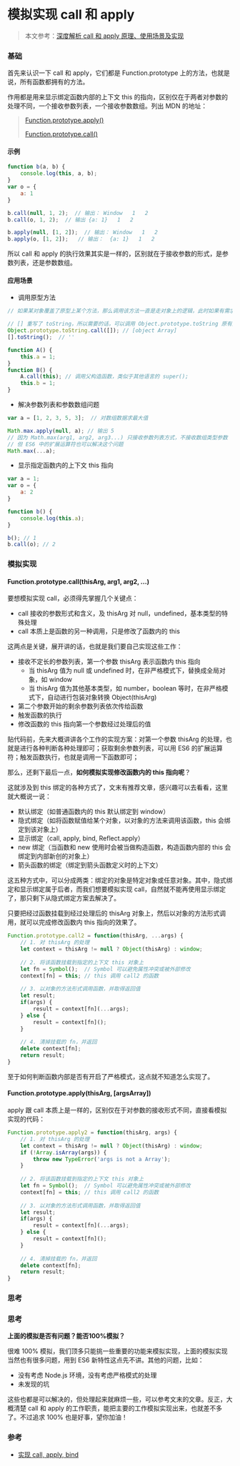# 模拟实现 call 和 apply

> 本文参考：[深度解析 call 和 apply 原理、使用场景及实现](https://muyiy.cn/blog/3/3.3.html#%E4%BD%BF%E7%94%A8%E5%9C%BA%E6%99%AF)

### 基础

首先来认识一下 call 和 apply，它们都是 Function.prototype 上的方法，也就是说，所有函数都拥有的方法。

作用都是用来显示绑定函数内部的上下文 this 的指向，区别仅在于两者对参数的处理不同，一个接收参数列表，一个接收参数数组。列出 MDN 的地址：

> [Function.prototype.apply()](https://developer.mozilla.org/zh-CN/docs/Web/JavaScript/Reference/Global_Objects/Function/apply)
>
> [Function.prototype.call()](https://developer.mozilla.org/zh-CN/docs/Web/JavaScript/Reference/Global_Objects/Function/call)

#### 示例

```javascript
function b(a, b) {
    console.log(this, a, b);
}
var o = {
    a: 1
}

b.call(null, 1, 2);  // 输出： Window   1   2
b.call(o, 1, 2);  // 输出 {a: 1}   1   2

b.apply(null, [1, 2]);  // 输出： Window   1   2
b.apply(o, [1, 2]);   // 输出：  {a: 1}   1   2
```

所以 call 和 apply 的执行效果其实是一样的，区别就在于接收参数的形式，是参数列表，还是参数数组。

#### 应用场景

- 调用原型方法

```javascript
// 如果某对象覆盖了原型上某个方法，那么调用该方法一直是走对象上的逻辑，此时如果有需求要走父类逻辑，可通过 call，类似于其他语言的 super

// [] 重写了 toString，所以需要的话，可以调用 Object.prototype.toString 原有逻辑
Object.prototype.toString.call([]); // [object Array]
[].toString();  // ''

function A() {
    this.a = 1;
}
function B() {
    A.call(this); // 调用父构造函数，类似于其他语言的 super();
    this.b = 1;
}
```

- 解决参数列表和参数数组问题

```javascript
var a = [1, 2, 3, 5, 3];  // 对数组数据求最大值

Math.max.apply(null, a); // 输出 5
// 因为 Math.max(arg1, arg2, arg3...) 只接收参数列表方式，不接收数组类型参数
// 但 ES6 中的扩展运算符也可以解决这个问题
Math.max(...a);
```

- 显示指定函数内的上下文 this 指向

```javascript
var a = 1;
var o = {
    a: 2
}

function b() {
    console.log(this.a);
}

b(); // 1
b.call(o); // 2
```

### 模拟实现

#### Function.prototype.call(thisArg, arg1, arg2, ...)

要想模拟实现 call，必须得先掌握几个关键点：

- call 接收的参数形式和含义，及 thisArg 对 null，undefined，基本类型的特殊处理
- call 本质上是函数的另一种调用，只是修改了函数内的 this

这两点是关键，展开讲的话，也就是我们要自己实现这些工作：

- 接收不定长的参数列表，第一个参数 thisArg 表示函数内 this 指向
  - 当 thisArg 值为 null 或 undefined 时，在非严格模式下，替换成全局对象，如 window
  - 当 thisArg 值为其他基本类型，如 number，boolean 等时，在非严格模式下，自动进行包装对象转换 Object(thisArg)
- 第二个参数开始的剩余参数列表依次传给函数
- 触发函数的执行
- 修改函数的 this 指向第一个参数经过处理后的值

贴代码前，先来大概讲讲各个工作的实现方案：对第一个参数 thisArg 的处理，也就是进行各种判断各种处理即可；获取剩余参数列表，可以用 ES6 的扩展运算符；触发函数执行，也就是调用一下函数即可；

那么，还剩下最后一点，**如何模拟实现修改函数内的 this 指向呢**？

这就涉及到 this 绑定的各种方式了，文末有推荐文章，感兴趣可以去看看，这里就大概说一说：

- 默认绑定（如普通函数内的 this 默认绑定到 window）
- 隐式绑定（如将函数赋值给某个对象，以对象的方法来调用该函数，this 会绑定到该对象上）
- 显示绑定（call, apply, bind, Reflect.apply）
- new 绑定（当函数和 new 使用时会被当做构造函数，构造函数内部的 this 会绑定到内部新创的对象上）
- 箭头函数的绑定（绑定到箭头函数定义时的上下文）

这五种方式中，可以分成两类：绑定的对象是特定对象或任意对象。其中，隐式绑定和显示绑定属于后者，而我们想要模拟实现 call，自然就不能再使用显示绑定了，那只剩下从隐式绑定方案去解决了。

只要把经过函数挂载到经过处理后的 thisArg 对象上，然后以对象的方法形式调用，就可以完成修改函数内 this 指向的效果了。

```javascript
Function.prototype.call2 = function(thisArg, ...args) {
    // 1. 对 thisArg 的处理
    let context = thisArg != null ? Object(thisArg) : window;
    
    // 2. 将该函数挂载到指定的上下文 this 对象上
    let fn = Symbol();  // Symbol 可以避免属性冲突或被外部修改
    context[fn] = this; // this 调用 call2 的函数
    
    // 3. 以对象的方法形式调用函数，并取得返回值
    let result;
    if(args) {
        result = context[fn](...args);
    } else {
        result = context[fn]();
    }
    
    // 4. 清掉挂载的 fn，并返回
    delete context[fn];
    return result;
}
```

至于如何判断函数内部是否有开启了严格模式，这点就不知道怎么实现了。

#### Function.prototype.apply(thisArg, [argsArray])

apply 跟 call 本质上是一样的，区别仅在于对参数的接收形式不同，直接看模拟实现的代码：

```javascript
Function.prototype.apply2 = function(thisArg, args) {
    // 1. 对 thisArg 的处理
    let context = thisArg != null ? Object(thisArg) : window;
    if (!Array.isArray(args)) {
        throw new TypeError('args is not a Array');
    }
    
    // 2. 将该函数挂载到指定的上下文 this 对象上
    let fn = Symbol();  // Symbol 可以避免属性冲突或被外部修改
    context[fn] = this; // this 调用 call2 的函数
    
    // 3. 以对象的方法形式调用函数，并取得返回值
    let result;
    if(args) {
        result = context[fn](...args);
    } else {
        result = context[fn]();
    }
    
    // 4. 清掉挂载的 fn，并返回
    delete context[fn];
    return result;
}
```

### 思考

### 思考

**上面的模拟是否有问题？能否100%模拟？**

很难 100% 模拟，我们顶多只能挑一些重要的功能来模拟实现，上面的模拟实现当然也有很多问题，用到 ES6 新特性这点先不讲。其他的问题，比如：

- 没有考虑 Node.js 环境，没有考虑严格模式的处理
- 未发现的坑

这些也都是可以解决的，但处理起来就麻烦一些，可以参考文末的文章。反正，大概清楚 call 和 apply 的工作职责，能把主要的工作模拟实现出来，也就差不多了。不过追求 100% 也是好事，望你加油！

### 参考

- [实现 call, apply, bind](https://github.com/francecil/leetcode/issues/10)